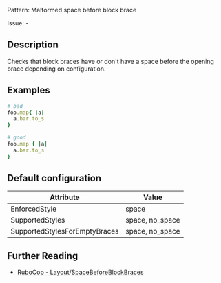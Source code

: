 Pattern: Malformed space before block brace

Issue: -

## Description

Checks that block braces have or don't have a space before the opening brace depending on configuration.

## Examples

```ruby
# bad
foo.map{ |a|
  a.bar.to_s
}

# good
foo.map { |a|
  a.bar.to_s
}
```

## Default configuration

Attribute | Value
--- | ---
EnforcedStyle | space
SupportedStyles | space, no_space
SupportedStylesForEmptyBraces | space, no_space

## Further Reading

* [RuboCop - Layout/SpaceBeforeBlockBraces](https://rubocop.readthedocs.io/en/latest/cops_layout/#layoutspacebeforeblockbraces)
